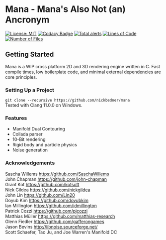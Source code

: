 # Mana - Mana's Also Not (an) Ancronym

[![License: MIT](https://img.shields.io/badge/License-MIT-yellow.svg)](https://opensource.org/licenses/MIT)
[![Codacy Badge](https://app.codacy.com/project/badge/Grade/b6e4007271734b0c9c40028dcbd44e18)](https://www.codacy.com/gh/nickbedner/mana/dashboard?utm_source=github.com&amp;utm_medium=referral&amp;utm_content=nickbedner/mana&amp;utm_campaign=Badge_Grade)
[![Total alerts](https://img.shields.io/lgtm/alerts/g/nickbedner/mana.svg?logo=lgtm&logoWidth=18)](https://lgtm.com/projects/g/nickbedner/mana/alerts/)
[![Lines of Code](https://tokei.rs/b1/github/nickbedner/mana?category=lines)](https://github.com/XAMPPRocky/tokei)
[![Number of Files](https://tokei.rs/b1/github/nickbedner/mana?category=files)](https://github.com/XAMPPRocky/tokei)

## Getting Started

Mana is a WIP cross platform 2D and 3D rendering engine written in C. Fast compile times, low boilerplate code, and minimal external dependencies are core principles.

### Setting Up a Project

`git clone --recursive https://github.com/nickbedner/mana`  
Tested with Clang 11.0.0 on Windows.

### Features

- Manifold Dual Contouring
- Collada parser
- 10-Bit rendering
- Rigid body and particle physics
- Noise generation

### Acknowledgements

Sascha Willems <https://github.com/SaschaWillems>  
John Chapman <https://github.com/john-chapman>  
Grant Kot <https://github.com/kotsoft>  
Nick Gildea <https://github.com/nickgildea>  
John Lin <https://github.com/Lin20>  
Doyub Kim <https://github.com/doyubkim>  
Ian Millington <https://github.com/idmillington>  
Patrick Cozzi <https://github.com/pjcozzi>  
Matthias Müller <https://github.com/matthias-research>  
Glenn Fiedler <https://github.com/gafferongames>  
Jason Bevins <http://libnoise.sourceforge.net/>  
Scott Schaefer, Tao Ju, and Joe Warren's Manifold DC

